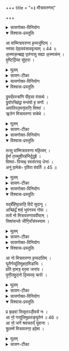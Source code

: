 +++
title = "०३ मौत्रावरुणम्"

+++
<details><summary>सायणोक्त-विनियोगः</summary>

13अथ 'मैत्रावरुणीं द्विरूपामालभेत' इत्यस्य पशोः सूक्ते पुरोनुवाक्यामाह - 
</details>


<details open><summary>विश्वास-प्रस्तुतिः</summary>

आ वा॑म्मित्रावरुणा ह॒व्यजु॑ष्टिम् ।  
नम॑सा देवा॒वव॑साववृत्याम् ॥ 44 ॥  
अ॒स्माक॒म्ब्रह्म॒ पृत॑नासु सह्या अ॒स्माक॑म् ।  
वृ॒ष्टिर्दि॒व्या सु॑पा॒रा ।  
</details>

<details><summary>मूलम्</summary>

आ वा॑म्मित्रावरुणा ह॒व्यजु॑ष्टिम् ।  
नम॑सा देवा॒वव॑साववृत्याम् ॥ 44 ॥  
अ॒स्माक॒म्ब्रह्म॒ पृत॑नासु सह्या अ॒स्माक॑म् ।  
वृ॒ष्टिर्दि॒व्या सु॑पा॒रा ।  
</details>

<details><summary>सायण-टीका</summary>

मित्रावरुणा हे मित्रावरुणौ देवौ अवसा अस्मद्रक्षणेन निमित्तभूतेन वां युवयोः हव्यजुष्टिं हविषः प्रीतिं नमसा नमस्कारेण सह आववृत्यां पुनः पुनरावर्तयामि । अतो भवत्प्रसादादस्माकं पृतनासु परकीयसेनासु प्राप्तासु व्रह्म भवदुपदिष्टं मन्त्रजातं सह्याः सहतां परकीयसेना अभिभवतु । किं चास्माकं भवत्प्रसादात् दिवि भवा दिव्या वृष्टिः सुपारा सुष्ठु पारयित्री फलं प्रापयन्ती भवतु ॥
</details>

<details><summary>सायणोक्त-विनियोगः</summary>

14अथ वपाया याज्यामाह - 
</details>


<details open><summary>विश्वास-प्रस्तुतिः</summary>

यु॒वव्ँवस्त्रा॑णि पीव॒सा व॑साथे ।  
यु॒वोरच्छि॑द्रा॒ मन्त॑वो ह॒ सर्गाः॑ ।  
अवा॑तिरत॒मनृ॑तानि॒ विश्वा॑ ।  
ऋ॒तेन॑ मित्रावरुणा सचेथे ।  
</details>

<details><summary>मूलम्</summary>

यु॒वव्ँवस्त्रा॑णि पीव॒सा व॑साथे ।  
यु॒वोरच्छि॑द्रा॒ मन्त॑वो ह॒ सर्गाः॑ ।  
अवा॑तिरत॒मनृ॑तानि॒ विश्वा॑ ।  
ऋ॒तेन॑ मित्रावरुणा सचेथे ।  
</details>

<details><summary>सायण-टीका</summary>

हे मित्रावरुणौ पीवसा अतिस्थूलौ युवं युवामुभौ वस्त्राणि बहुविधानि वसाथे आच्छादयतः । युवोः युवयोः मन्तवः मननरूपा अनुग्रहविशेषाः सर्गाः भवद्विः सृष्टा अच्छिद्राः अछिन्नाः निरन्तरं भवदनुग्रहादस्मासु वर्तन्त इत्यर्थः । विश्वा सर्वाण्यनृतानि अस्मदीयापराधरूपाणि अवातिरतं युवां विनाशितवन्तौ । हे मित्रावरुणौ, ऋतेन सत्येन शास्त्रीयमार्गेण सचेथे अस्मान् संयोजयथः ॥
</details>

<details><summary>सायणोक्त-विनियोगः</summary>

15अथ पुरोडाशस्य पुरोनुवाक्यामाह - 
</details>


<details open><summary>विश्वास-प्रस्तुतिः</summary>

तत्सु वा॑म्मित्रावरुणा महि॒त्वम् ।   
ई॒र्मा त॒स्थुषी॒रह॑भिर्दुदुह्रे ।  
विश्वा॑ᳶ पिन्वथ॒ स्वस॑रस्य॒ धेनाः॑ ।  
अनु॑ वा॒मेक॑ᳶ प॒विरा व॑वर्ति ॥ 45 ॥  
</details>

<details><summary>मूलम्</summary>

तत्सु वा॑म्मित्रावरुणा महि॒त्वम् ।   
ई॒र्मा त॒स्थुषी॒रह॑भिर्दुदुह्रे ।  
विश्वा॑ᳶ पिन्वथ॒ स्वस॑रस्य॒ धेनाः॑ ।  
अनु॑ वा॒मेक॑ᳶ प॒विरा व॑वर्ति ॥ 45 ॥  
</details>

<details><summary>सायण-टीका</summary>

हे मित्रावरुणौ वां युवयोः तत् महित्वं माहात्म्यं सु अत्यन्तं सुष्ठु वर्तते । किं तन्माहात्म्यमिति तदुच्यते - ईर्मा गमनशीले आदित्ये तस्थुषीः रश्मिद्वारेणावस्थिता अपः अहभिः सर्वेष्वहस्सु दुदुहे युवां दुग्धवन्तौ । आदित्यमण्डले रश्मिद्वारा यो जलसंग्रहः पुनरपि संगृहीतस्य यद्वर्षणं तदुभयमाश्चर्यरूपं भवदीयं माहात्म्यम् । स्वयं सरति सर्वदा गच्छतीति स्वसर आदित्यः तस्य संबन्धिना वृष्टिजलेन धेना धातव्याः पोषणीयाः, विश्वाः सर्वाः प्रजाः पिन्वथ प्रीणयथः । अनु वृष्टिकालानन्तरमेव वां युवयोर्मध्य एको मित्र आदित्यः पविः स्वकीयेनातपेन पङ्कयुक्ताया भूमेः शोषकस्सन् आववर्ति पुनः पुनरावर्तते ॥
</details>

<details><summary>सायणोक्त-विनियोगः</summary>

16अथ पुरोडाशस्य याज्यामाह - 
</details>


<details open><summary>विश्वास-प्रस्तुतिः</summary>

यद्बँहि॑ष्ठ॒न्नाति॒ विदे॑ सुदानू ।  
अच्छि॑द्रँ॒ शर्म॒ भुव॑नस्य गोपा ।  
ततो॑ नो मित्रावरुणाववीष्टम् ।  
सिषा॑सन्तो जीगि॒वाँस॑स्स्याम ।
</details>

<details><summary>मूलम्</summary>

यद्बँहि॑ष्ठ॒न्नाति॒ विदे॑ सुदानू ।  
अच्छि॑द्रँ॒ शर्म॒ भुव॑नस्य गोपा ।  
ततो॑ नो मित्रावरुणाववीष्टम् ।  
सिषा॑सन्तो जीगि॒वाँस॑स्स्याम ।
</details>

<details><summary>सायण-टीका</summary>

भुवनस्य लोकस्य गोपा रक्षकौ सुराः शोभनस्य फलस्य दातारौ हे मित्रावरुणौ यद्यस्मात्कारणात् बंहिष्ठं अत्यन्तबहुलं अच्छिद्रं विनाशरहितं शर्म सुखं नातिविदे भवदनुग्रहं विना प्रकारान्तरेणास्मभिर्नात्यन्तं लभ्यं ततः कारणात् हे मित्रावरुणौ नोऽस्मान् अवीष्टं रक्षितवन्तौ । सिषासन्तः भवद्दत्तं फलं लब्धुमिच्छन्तः वयं जीगिवांसः जेतुं प्राप्तवन्तः स्याम ॥
</details>

<details><summary>सायणोक्त-विनियोगः</summary>

17अथ हविषः पुरोनुवाक्यामाह - 
</details>
 

<details open><summary>विश्वास-प्रस्तुतिः</summary>

आ नो मित्रावरुणा ह॒व्यदा॑तिम् ।  
घृ॒तैर्गव्यू॑तिमुक्षत॒मिडा॑भिः ।   
प्रति॑ वा॒मत्र॒ वर॒मा जना॑य ।   
पृ॒णी॒तमु॒द्नो दि॒व्यस्य॒ चारोः॑ ।  
</details>

<details><summary>मूलम्</summary>

आ नो मित्रावरुणा ह॒व्यदा॑तिम् ।  
घृ॒तैर्गव्यू॑तिमुक्षत॒मिडा॑भिः ।   
प्रति॑ वा॒मत्र॒ वर॒मा जना॑य ।   
पृ॒णी॒तमु॒द्नो दि॒व्यस्य॒ चारोः॑ ।  
</details>

<details><summary>सायण-टीका</summary>

हे मित्रावरुणौ युवां हव्यदातिं हविर्दानहेतु नो गव्यूतिं अस्मदीयं गोसमूहं इडाभिः तृणादिभक्ष्यषिशेषैः सह तज्जनितेन घृतेन आज्येन आ समन्तात् उक्षतं सिञ्चतम् । बहुविधगोग्रासद्वारा घृतसंपूर्तिं कुरुतमित्यर्थः । हे मित्रावरुणौ वां युवां अत्र अस्मिन्देशे जनाय सर्वजनोपकारार्थं दिव्यस्य दिवि भवस्य चारोरुद्रः समीचीनस्योदकस्य वरं श्रेष्ठं सारं प्रति पृणतिं प्रतिक्षेत्रं पूरयतम् ॥
</details>

<details><summary>सायणोक्त-विनियोगः</summary>

18अथ हविषो याज्यामाह - 
</details>


<details open><summary>विश्वास-प्रस्तुतिः</summary>

प्र बा॒हवा॑ सिसृतञ्जी॒वसे॑ नः ।   
आ नो॒ गव्यू॑तिमुक्षतङ्घृ॒तेन॑ ॥ 46 ॥  
आ नो॒ जने॑ श्रवयतय्ँ युवाना ।   
श्रु॒तम्मे॑ मित्रावरुणा॒ हवे॒मा ।  
</details>

<details><summary>मूलम्</summary>

प्र बा॒हवा॑ सिसृतञ्जी॒वसे॑ नः ।   
आ नो॒ गव्यू॑तिमुक्षतङ्घृ॒तेन॑ ॥ 46 ॥  
आ नो॒ जने॑ श्रवयतय्ँ युवाना ।   
श्रु॒तम्मे॑ मित्रावरुणा॒ हवे॒मा ।  
</details>

<details><summary>सायण-टीका</summary>

हे मित्रावरुणौ नो जीवसे अस्माकं जीवनार्थं बाहवा भवदीयौ बाहू प्रसिसृतं प्रसारयतं बाहू प्रसार्यास्मानादाय रक्षतमित्यर्थः । नो गव्यूतिं अस्मदीयं गोसमूहं आ समन्तात् धृतेन उक्षतं सिञ्चतम् । युवाना नित्यतरुणौ परस्परमिश्रितौ वा, युवां नः अस्मात् जने जनमध्ये श्रवयतं प्रख्यापयतम् । हे मित्रावरुणौ मे मदीयं इमा हवा श्रुतमिदमाह्वानं शृणुतम् ॥
</details>
